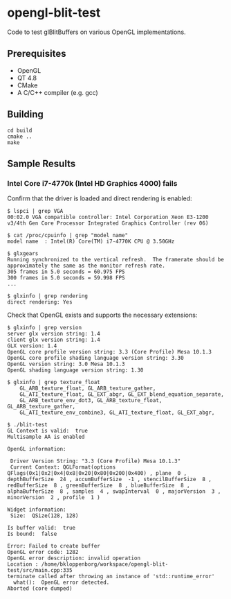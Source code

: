 opengl-blit-test
================

Code to test glBlitBuffers on various OpenGL implementations.

## Prerequisites

* OpenGL
* QT 4.8
* CMake
* A C/C++ compiler (e.g. gcc)

## Building

```
cd build
cmake ..
make
```


## Sample Results

### Intel Core i7-4770k (Intel HD Graphics 4000) fails

Confirm that the driver is loaded and direct rendering is enabled:

```
$ lspci | grep VGA
00:02.0 VGA compatible controller: Intel Corporation Xeon E3-1200 v3/4th Gen Core Processor Integrated Graphics Controller (rev 06)
```

```
$ cat /proc/cpuinfo | grep "model name"
model name	: Intel(R) Core(TM) i7-4770K CPU @ 3.50GHz
```

```
$ glxgears
Running synchronized to the vertical refresh.  The framerate should be
approximately the same as the monitor refresh rate.
305 frames in 5.0 seconds = 60.975 FPS
300 frames in 5.0 seconds = 59.998 FPS
...
```

```
$ glxinfo | grep rendering
direct rendering: Yes
```

Check that OpenGL exists and supports the necessary extensions:

```
$ glxinfo | grep version
server glx version string: 1.4
client glx version string: 1.4
GLX version: 1.4
OpenGL core profile version string: 3.3 (Core Profile) Mesa 10.1.3
OpenGL core profile shading language version string: 3.30
OpenGL version string: 3.0 Mesa 10.1.3
OpenGL shading language version string: 1.30

$ glxinfo | grep texture_float
    GL_ARB_texture_float, GL_ARB_texture_gather, 
    GL_ATI_texture_float, GL_EXT_abgr, GL_EXT_blend_equation_separate, 
    GL_ARB_texture_env_dot3, GL_ARB_texture_float, GL_ARB_texture_gather, 
    GL_ATI_texture_env_combine3, GL_ATI_texture_float, GL_EXT_abgr,

```

```
$ ./blit-test 
GL Context is valid:  true 
Multisample AA is enabled

OpenGL information: 

 Driver Version String: "3.3 (Core Profile) Mesa 10.1.3" 
 Current Context: QGLFormat(options QFlags(0x1|0x2|0x4|0x8|0x20|0x80|0x200|0x400) , plane  0 , depthBufferSize  24 , accumBufferSize  -1 , stencilBufferSize  8 , redBufferSize  8 , greenBufferSize  8 , blueBufferSize  8 , alphaBufferSize  8 , samples  4 , swapInterval  0 , majorVersion  3 , minorVersion  2 , profile  1 )  

Widget information: 
 Size:  QSize(128, 128) 

Is buffer valid:  true 
Is bound:  false 

Error: Failed to create buffer
OpenGL error code: 1282
OpenGL error description: invalid operation
Location : /home/bkloppenborg/workspace/opengl-blit-test/src/main.cpp:335
terminate called after throwing an instance of 'std::runtime_error'
  what():  OpenGL error detected.
Aborted (core dumped)
```
